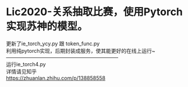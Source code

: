 # Lic2020-关系抽取比赛，使用Pytorch实现苏神的模型。
更新了ie_torch_ycy.py 跟 token_func.py<br>
利用纯pytorch实现，后期封装成服务，使其能更好的在线上运行~<br>
——————————————————————<br>
运行ie_torch4.py  
详情请见知乎<br>
https://zhuanlan.zhihu.com/p/138858558

